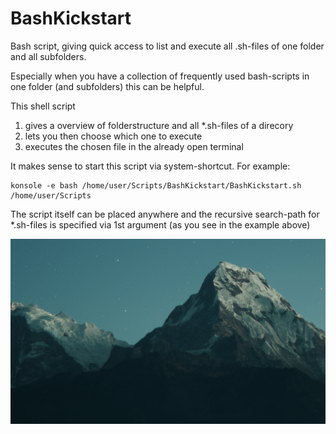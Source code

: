 # BashKickstart
Bash script, giving quick access to list and execute all .sh-files of one folder and all subfolders.

Especially when you have a collection of frequently used bash-scripts in one folder (and subfolders) this can be helpful.

This shell script
1. gives a overview of folderstructure and all *.sh-files of a direcory
2. lets you then choose which one to execute
3. executes the chosen file in the already open terminal

It makes sense to start this script via system-shortcut.
For example:
```
konsole -e bash /home/user/Scripts/BashKickstart/BashKickstart.sh /home/user/Scripts
```
The script itself can be placed anywhere and the recursive search-path for *.sh-files is specified via 1st argument (as you see in the example above)

![Alt text](/README/example.gif)
